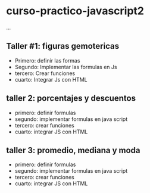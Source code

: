 # curso-practico-javascript2

...

## Taller #1: figuras gemotericas

-  Primero: definir las formas
- Segundo: Implementar las formulas en Js
- tercero: Crear funciones
- cuarto: Integrar Js con HTML

## taller 2: porcentajes y descuentos
- primero: definir formulas
- segundo: implementar formulas en java script
- tercero: crear funciones
- cuarto: integrar JS con HTML

## taller 3: promedio, mediana y moda
- primero: definir formulas
- segundo: implementar formulas en java script
- tercero: crear funciones
- cuarto: integrar JS con HTML
